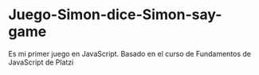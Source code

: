 # Juego-Simon-dice-Simon-say-game
Es mi primer juego en JavaScript. Basado en el curso de Fundamentos de JavaScript de Platzi
